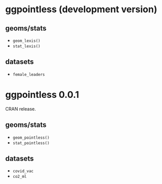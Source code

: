 # ggpointless (development version)
## geoms/stats
* `geom_lexis()`
* `stat_lexis()`

## datasets
* `female_leaders`

# ggpointless 0.0.1
CRAN release. 

## geoms/stats
* `geom_pointless()`
* `stat_pointless()`

## datasets
* `covid_vac`
* `co2_ml`

